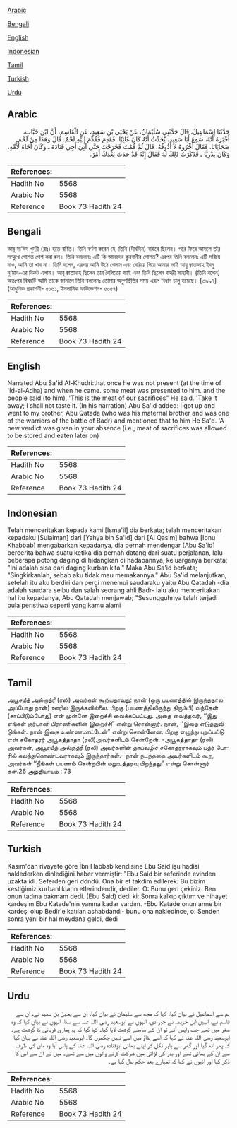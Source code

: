 [Arabic](#arabic)

[Bengali](#bengali)

[English](#english)

[Indonesian](#indonesian)

[Tamil](#tamil)

[Turkish](#turkish)

[Urdu](#urdu)

## Arabic


<div dir="rtl" lang="ar" style={{fontSize:'larger',backgroundColor:'#f8f9fa',padding:20}}>
حَدَّثَنَا إِسْمَاعِيلُ، قَالَ حَدَّثَنِي سُلَيْمَانُ، عَنْ يَحْيَى بْنِ سَعِيدٍ، عَنِ الْقَاسِمِ، أَنَّ ابْنَ خَبَّابٍ، أَخْبَرَهُ أَنَّهُ، سَمِعَ أَبَا سَعِيدٍ، يُحَدِّثُ أَنَّهُ كَانَ غَائِبًا، فَقَدِمَ فَقُدِّمَ إِلَيْهِ لَحْمٌ‏.‏ قَالَ وَهَذَا مِنْ لَحْمِ ضَحَايَانَا‏.‏ فَقَالَ أَخِّرُوهُ لاَ أَذُوقُهُ‏.‏ قَالَ ثُمَّ قُمْتُ فَخَرَجْتُ حَتَّى آتِيَ أَخِي قَتَادَةَ ـ وَكَانَ أَخَاهُ لأُمِّهِ، وَكَانَ بَدْرِيًّا ـ فَذَكَرْتُ ذَلِكَ لَهُ فَقَالَ إِنَّهُ قَدْ حَدَثَ بَعْدَكَ أَمْرٌ‏.‏
</div>
<div style={{backgroundColor:'#f8f9fa',padding:20, marginBottom: 10}}><table> <thead> <tr> <th>References:</th> <th></th> </tr> </thead> <tbody><tr><td>Hadith No</td><td>5568</td></tr><tr><td>Arabic No</td><td>5568</td></tr><tr><td>Reference</td><td>Book 73 Hadith 24</td></tr></tbody></table></div>

## Bengali


<div dir="ltr" lang="bn" style={{fontSize:'larger',backgroundColor:'#f8f9fa',padding:20}}>
আবূ সা‘ঈদ খুদরী (রাঃ) হতে বর্ণিত। তিনি বর্ণনা করেন যে, তিনি (দীর্ঘদিন) বাইরে ছিলেন। পরে ফিরে আসলে তাঁর সম্মুখে গোশত পেশ করা হল। তিনি বললেনঃ এটি কি আমাদের কুরবানীর গোশত? এরপর তিনি বললেনঃ এটি সরিয়ে দাও, আমি তা খাব না। তিনি বলেন, এরপর আমি উঠে গেলাম এবং বেরিয়ে গিয়ে আমার ভাই আবূ ক্বাতাদাহ ইবনু নু‘মান-এর নিকট এলাম। আবূ ক্বাতাদাহ ছিলেন তার বৈপিত্রেয় ভাই এবং তিনি ছিলেন বাদরী সাহাবী। (তিনি বলেন) অতঃপর বিষয়টি আমি তাকে জানালে তিনি বললেনঃ তোমার অনুপস্থিতির সময় এরূপ বিধান চালু হয়েছে। [৩৯৯৭] (আধুনিক প্রকাশনী- ৫১৬১, ইসলামিক ফাউন্ডেশন- ৫০৫৭)
</div>
<div style={{backgroundColor:'#f8f9fa',padding:20, marginBottom: 10}}><table> <thead> <tr> <th>References:</th> <th></th> </tr> </thead> <tbody><tr><td>Hadith No</td><td>5568</td></tr><tr><td>Arabic No</td><td>5568</td></tr><tr><td>Reference</td><td>Book 73 Hadith 24</td></tr></tbody></table></div>

## English


<div dir="ltr" lang="en" style={{fontSize:'larger',backgroundColor:'#f8f9fa',padding:20}}>
Narrated Abu Sa'id Al-Khudri:that once he was not present (at the time of 'Id-al-Adha) and when he came. some meat was presented to him. and the people said (to him), 'This is the meat of our sacrifices" He said. 'Take it away; I shall not taste it. (In his narration) Abu Sa'id added: I got up and went to my brother, Abu Qatada (who was his maternal brother and was one of the warriors of the battle of Badr) and mentioned that to him He Sa'd. 'A new verdict was given in your absence (i.e., meat of sacrifices was allowed to be stored and eaten later on)
</div>
<div style={{backgroundColor:'#f8f9fa',padding:20, marginBottom: 10}}><table> <thead> <tr> <th>References:</th> <th></th> </tr> </thead> <tbody><tr><td>Hadith No</td><td>5568</td></tr><tr><td>Arabic No</td><td>5568</td></tr><tr><td>Reference</td><td>Book 73 Hadith 24</td></tr></tbody></table></div>

## Indonesian


<div dir="ltr" lang="id" style={{fontSize:'larger',backgroundColor:'#f8f9fa',padding:20}}>
Telah menceritakan kepada kami [Isma'il] dia berkata; telah menceritakan kepadaku [Sulaiman] dari [Yahya bin Sa'id] dari [Al Qasim] bahwa [Ibnu Khabbab] mengabarkan kepadanya, dia pernah mendengar [Abu Sa'id] bercerita bahwa suatu ketika dia pernah datang dari suatu perjalanan, lalu beberapa potong daging di hidangkan di hadapannya, keluarganya berkata; "Ini adalah sisa dari daging kurban kita." Maka Abu Sa'id berkata; "Singkirkanlah, sebab aku tidak mau memakannya." Abu Sa'id melanjutkan, setelah itu aku berdiri dan pergi menemui saudaraku yaitu Abu Qatadah -dia adalah saudara seibu dan salah seorang ahli Badr- lalu aku menceritakan hal itu kepadanya, Abu Qatadah menjawab; "Sesungguhnya telah terjadi pula peristiwa seperti yang kamu alami
</div>
<div style={{backgroundColor:'#f8f9fa',padding:20, marginBottom: 10}}><table> <thead> <tr> <th>References:</th> <th></th> </tr> </thead> <tbody><tr><td>Hadith No</td><td>5568</td></tr><tr><td>Arabic No</td><td>5568</td></tr><tr><td>Reference</td><td>Book 73 Hadith 24</td></tr></tbody></table></div>

## Tamil


<div dir="ltr" lang="ta" style={{fontSize:'larger',backgroundColor:'#f8f9fa',padding:20}}>
அபூசயீத் அல்குத்ரீ (ரலி) அவர்கள் கூறியதாவது: நான் (ஒரு பயணத்தில் இருந்ததால் அப்போது நான்) ஊரில் இருக்கவில்லை. பிறகு (பயணத்திலிருந்து திரும்பி) வந்தேன். (சாப்பிடும்போது) என் முன்னே இறைச்சி வைக்கப்பட்டது. அதை வைத்தவர், ‘‘இது எங்கள் குர்பானி பிராணிகளின் இறைச்சி” என்று சொன்னார். நான், ‘‘இதை எடுத்துவிடுங்கள். நான் இதை உண்ணமாட்டேன்” என்று சொன்னேன். பிறகு எழுந்து புறப்பட்டு என் சகோதரர் அபூகத்தாதா (ரலி)அவர்களிடம் சென்றேன். -அபூகத்தாதா (ரலி) அவர்கள், அபூசயீத் அல்குத்ரீ (ரலி) அவர்களின் தாய்வழிச் சகோதரராகவும் பத்ர் போரில் கலந்துகொண்டவராகவும் இருந்தார்கள்.- நான் நடந்ததை அவர்களிடம் கூற, அவர்கள் ‘‘நீங்கள் பயணம் சென்றபின் மறுஉத்தரவு பிறந்தது” என்று சொன்னார் கள்.26 அத்தியாயம் : 73
</div>
<div style={{backgroundColor:'#f8f9fa',padding:20, marginBottom: 10}}><table> <thead> <tr> <th>References:</th> <th></th> </tr> </thead> <tbody><tr><td>Hadith No</td><td>5568</td></tr><tr><td>Arabic No</td><td>5568</td></tr><tr><td>Reference</td><td>Book 73 Hadith 24</td></tr></tbody></table></div>

## Turkish


<div dir="ltr" lang="tr" style={{fontSize:'larger',backgroundColor:'#f8f9fa',padding:20}}>
Kasım'dan rivayete göre İbn Habbab kendisine Ebu Said'işu hadisi naklederken dinlediğini haber vermiştir: "Ebu Said bir seferinde evinden uzakta idi. Seferden geri döndü. Ona bir et takdim edilerek: Bu bizim kestiğimiz kurbanlıkların etlerindendir, dediler. O: Bunu geri çekiniz. Ben onun tadına bakmam dedi. (Ebu Said) dedi ki: Sonra kalkıp çıktım ve nihayet kardeşim Ebu Katade'nin yanına kadar vardım. -Ebu Katade onun anne bir kardeşi olup Bedir'e katılan ashabdandı- bunu ona nakledince, o: Senden sonra yeni bir hal meydana geldi, dedi
</div>
<div style={{backgroundColor:'#f8f9fa',padding:20, marginBottom: 10}}><table> <thead> <tr> <th>References:</th> <th></th> </tr> </thead> <tbody><tr><td>Hadith No</td><td>5568</td></tr><tr><td>Arabic No</td><td>5568</td></tr><tr><td>Reference</td><td>Book 73 Hadith 24</td></tr></tbody></table></div>

## Urdu


<div dir="rtl" lang="ur" style={{fontSize:'larger',backgroundColor:'#f8f9fa',padding:20}}>
ہم سے اسماعیل نے بیان کیا، کہا کہ مجھ سے سلیمان نے بیان کیا، ان سے یحییٰ بن سعید نے، ان سے قاسم نے، انہیں ابن خزیمہ نے خبر دی، انہوں نے ابوسعید رضی اللہ عنہ سے سنا، انہوں نے بیان کیا کہ وہ سفر میں تھے جب واپس آئے تو ان کے سامنے گوشت لایا گیا۔ کہا گیا کہ یہ ہماری قربانی کا گوشت ہے۔ ابوسعید رضی اللہ عنہ نے کہا کہ اسے ہٹاؤ میں اسے نہیں چکھوں گا۔ ابوسعید رضی اللہ عنہ نے بیان کیا کہ پھر اٹھ گیا اور گھر سے باہر نکل کر اپنے بھائی ابوقتادہ رضی اللہ عنہ کے پاس آیا وہ ماں کی طرف سے ان کے بھائی تھے اور بدر کی لڑائی میں شرکت کرنے والوں میں سے تھے۔ میں نے ان سے اس کا ذکر کیا اور انہوں نے کہا کہ تمہارے بعد حکم بدل گیا ہے۔
</div>
<div style={{backgroundColor:'#f8f9fa',padding:20, marginBottom: 10}}><table> <thead> <tr> <th>References:</th> <th></th> </tr> </thead> <tbody><tr><td>Hadith No</td><td>5568</td></tr><tr><td>Arabic No</td><td>5568</td></tr><tr><td>Reference</td><td>Book 73 Hadith 24</td></tr></tbody></table></div>